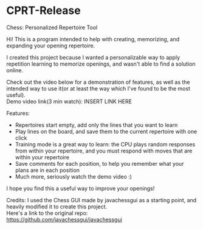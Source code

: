 # CPRT-Release
Chess: Personalized Repertoire Tool

Hi! This is a program intended to help with creating, memorizing, and expanding your opening repertoire.  
  
I created this project because I wanted a personalizable way to apply repetition learning to memorize openings, and wasn't able to find a solution online. 
  
Check out the video below for a demonstration of features, as well as the intended way to use it(or at least the way which I've found to be the most useful).  
Demo video link(3 min watch): INSERT LINK HERE

Features:
- Repertoires start empty, add only the lines that you want to learn
- Play lines on the board, and save them to the current repertoire with one click
- Training mode is a great way to learn: the CPU plays random responses from within your repertoire, and you must respond with moves that are within your repertoire
- Save comments for each position, to help you remember what your plans are in each position
- Much more, seriously watch the demo video :)

I hope you find this a useful way to improve your openings!

Credits: 
I used the Chess GUI made by javachessgui as a starting point, and heavily modified it to create this project.  
Here's a link to the original repo: https://github.com/javachessgui/javachessgui
